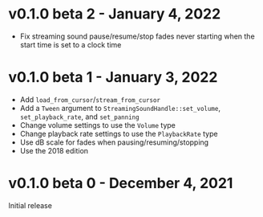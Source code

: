 # v0.1.0 beta 2 - January 4, 2022

- Fix streaming sound pause/resume/stop fades never starting when the start time
  is set to a clock time

# v0.1.0 beta 1 - January 3, 2022

- Add `load_from_cursor`/`stream_from_cursor`
- Add a `Tween` argument to `StreamingSoundHandle::set_volume`,
  `set_playback_rate`, and `set_panning`
- Change volume settings to use the `Volume` type
- Change playback rate settings to use the `PlaybackRate` type
- Use dB scale for fades when pausing/resuming/stopping
- Use the 2018 edition

# v0.1.0 beta 0 - December 4, 2021

Initial release
